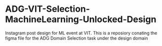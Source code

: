 # ADG-VIT-Selection-MachineLearning-Unlocked-Design
Instagram post design for ML event at VIT.
This is a reposiory conating the figma file for the ADG Domain Selection task under the design domain
